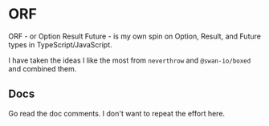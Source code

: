 # ORF

ORF - or Option Result Future - is my own spin on Option, Result, and Future types in TypeScript/JavaScript.

I have taken the ideas I like the most from `neverthrow` and `@swan-io/boxed` and combined them.

## Docs

Go read the doc comments. I don't want to repeat the effort here.
